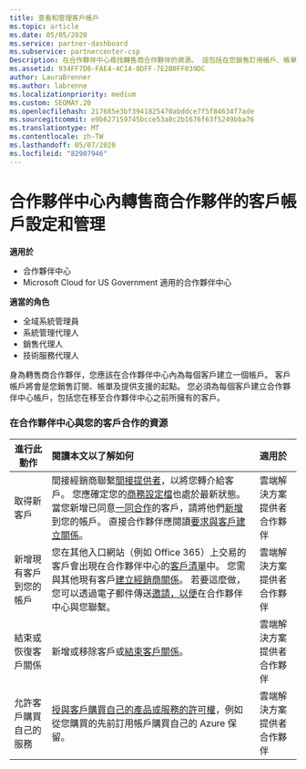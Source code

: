 ```yaml
---
title: 查看和管理客戶帳戶
ms.topic: article
ms.date: 05/05/2020
ms.service: partner-dashboard
ms.subservice: partnercenter-csp
Description: 在合作夥伴中心尋找轉售商合作夥伴的資源。 這包括在您銷售訂用帳戶、帳單或供應專案支援之前建立客戶帳戶。
ms.assetid: 934FF7D8-FAE4-4C14-8DFF-7E2B0FF039DC
author: LauraBrenner
ms.author: labrenne
ms.localizationpriority: medium
ms.custom: SEOMAY.20
ms.openlocfilehash: 217685e3bf3941825470abddce7f5f84634f7ade
ms.sourcegitcommit: e9b627159745bcce53a8c2b1676f63f5249bba76
ms.translationtype: MT
ms.contentlocale: zh-TW
ms.lasthandoff: 05/07/2020
ms.locfileid: "82907946"
---
```

# <a name="customer-account-setup-and-management-for-reseller-partners-in-partner-center"></a>合作夥伴中心內轉售商合作夥伴的客戶帳戶設定和管理

**適用於**

-  合作夥伴中心
-  Microsoft Cloud for US Government 適用的合作夥伴中心

**適當的角色**

- 全域系統管理員
- 系統管理代理人
- 銷售代理人
- 技術服務代理人

身為轉售商合作夥伴，您應該在合作夥伴中心內為每個客戶建立一個帳戶。 客戶帳戶將會是您銷售訂閱、帳單及提供支援的起點。 您必須為每個客戶建立合作夥伴中心帳戶，包括您在移至合作夥伴中心之前所擁有的客戶。

### <a name="resources-for-working-with-your-customers-on-the-partner-center"></a>在合作夥伴中心與您的客戶合作的資源

|**進行此動作**   |**閱讀本文以了解如何**   |**適用於**|
|-----------------|:----------------------------|:--------------|
|取得新客戶|間接經銷商聯繫[間接提供者](indirect-reseller-tasks-in-partner-center.md)，以將您轉介給客戶。 您應確定您的[商務設定檔](create-a-marketing-profile.md)也處於最新狀態。 當您新增已同意[一同合作](responding-to-referrals.md)的客戶，請將他們[新增](add-a-new-customer.md)到您的帳戶。 直接合作夥伴應閱讀[要求與客戶建立關係](request-a-relationship-with-a-customer.md)。|雲端解決方案提供者合作夥伴|
|新增現有客戶到您的帳戶   | 您在其他入口網站（例如 Office 365）上交易的客戶會出現在合作夥伴中心的[客戶清單](see-your-customer-list.md)中。 您需與其他現有客戶[建立經銷商關係](indirect-reseller-tasks-in-partner-center.md)。 若要這麼做，您可以透過電子郵件傳送[邀請，以便](responding-to-referrals.md)在合作夥伴中心與您聯繫。   | 雲端解決方案提供者合作夥伴   |
|結束或恢復客戶關係   | 新增或移除客戶或[結束客戶關係](remove-a-relationship.md)。  |   雲端解決方案提供者合作夥伴 |
|允許客戶購買自己的服務   | [授與客戶購買自己的產品或服務的許可權](give-customers-permission.md)，例如從您購買的先前訂用帳戶購買自己的 Azure 保留。  | 雲端解決方案提供者合作夥伴 |